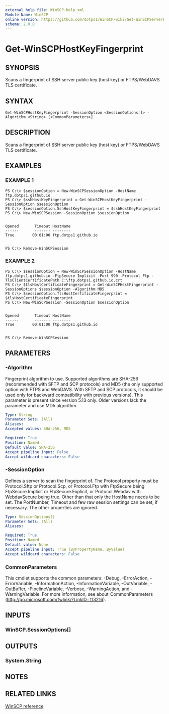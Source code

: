 ```yaml
---
external help file: WinSCP-help.xml
Module Name: WinSCP
online version: https://github.com/dotps1/WinSCP/wiki/Get-WinSCPServerPublicKeyFingerprint
schema: 2.0.0
---
```


# Get-WinSCPHostKeyFingerprint

## SYNOPSIS
Scans a fingerprint of SSH server public key (host key) or FTPS/WebDAVS TLS certificate.

## SYNTAX

```
Get-WinSCPHostKeyFingerprint -SessionOption <SessionOptions[]> -Algorithm <String> [<CommonParameters>]
```

## DESCRIPTION
Scans a fingerprint of SSH server public key (host key) or FTPS/WebDAVS TLS certificate.

## EXAMPLES

### EXAMPLE 1
```
PS C:\> $sessionOption = New-WinSCPSessionOption -HostName ftp.dotps1.github.io
PS C:\> $sshHostKeyFingerprint = Get-WinSCPHostKeyFingerprint -SessionOption $sessionOption
PS C:\> $sessionOption.SshHostKeyFingerprint = $sshHostKeyFingerprint
PS C:\> New-WinSCPSession -SessionOption $sessionOption


Opened       Timeout HostName
------       ------- --------
True        00:01:00 ftp.dotps1.github.io


PS C:\> Remove-WinSCPSession
```

### EXAMPLE 2
```
PS C:\> $sessionOption = New-WinSCPSessionOption -HostName ftp.dotps1.github.io -FtpSecure Implicit -Port 990 -Protocol Ftp -TlsClientCertificatePath C:\ftp.dotps1.github.io.crt
PS C:\> $tlsHostCertificateFingerprint = Get-WinSCPHostFingerprint -SessionOptions $sessionOption -Algorithm MD5
PS C:\> $sessionOption.TlsHostCertificateFingerprint = $tlsHostCertificateFingerprint
PS C:\> New-WinSCPSession -SessionOption $sessionOption


Opened       Timeout HostName
------       ------- --------
True        00:01:00 ftp.dotps1.github.io


PS C:\> Remove-WinSCPSession
```

## PARAMETERS

### -Algorithm
Fingerprint algorithm to use.
Supported algorithms are SHA-256 (recommended with SFTP and SCP protocols) and MD5 (the only supported option with FTPS and WebDAVS.
With SFTP and SCP protocols, it should be used only for backward compatibility with previous versions).
This parameter is present since version 5.13 only.
Older versions lack the parameter and use MD5 algorithm.

```yaml
Type: String
Parameter Sets: (All)
Aliases:
Accepted values: SHA-256, MD5

Required: True
Position: Named
Default value: SHA-256
Accept pipeline input: False
Accept wildcard characters: False
```

### -SessionOption
Defines a server to scan the fingerprint of.
The Protocol property must be Protocol.Sftp or Protocol.Scp, or Protocol.Ftp with FtpSecure being FtpSecure.Implicit or FtpSecure.Explicit, or Protocol.Webdav with WebdavSecure being true.
Other than that only the HostName needs to be set.
The PortNumber, Timeout and few raw session settings can be set, if necessary.
The other properties are ignored.

```yaml
Type: SessionOptions[]
Parameter Sets: (All)
Aliases:

Required: True
Position: Named
Default value: None
Accept pipeline input: True (ByPropertyName, ByValue)
Accept wildcard characters: False
```

### CommonParameters
This cmdlet supports the common parameters: -Debug, -ErrorAction, -ErrorVariable, -InformationAction, -InformationVariable, -OutVariable, -OutBuffer, -PipelineVariable, -Verbose, -WarningAction, and -WarningVariable. For more information, see about_CommonParameters (http://go.microsoft.com/fwlink/?LinkID=113216).

## INPUTS

### WinSCP.SessionOptions[]

## OUTPUTS

### System.String

## NOTES

## RELATED LINKS

[WinSCP reference](https://winscp.net/eng/docs/library_session_scanfingerprint)

